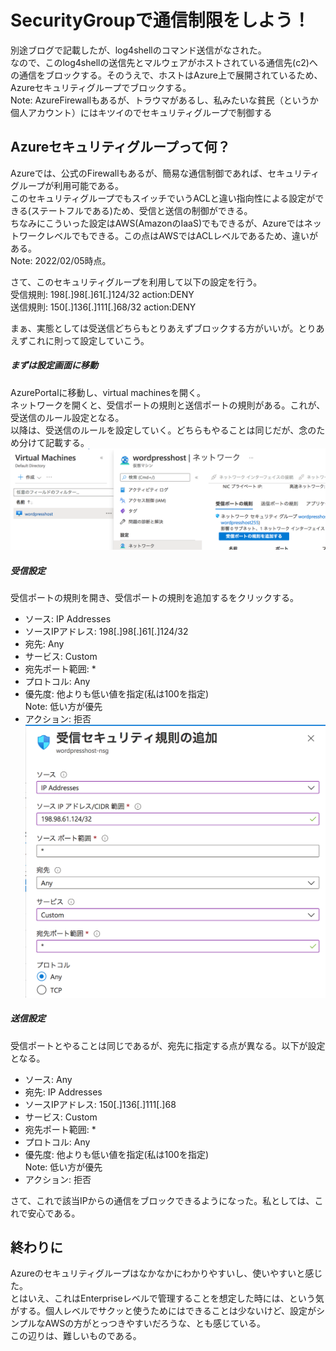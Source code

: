 # SecurityGroupで通信制限をしよう！

別途ブログで記載したが、log4shellのコマンド送信がなされた。  
なので、このlog4shellの送信先とマルウェアがホストされている通信先(c2)への通信をブロックする。そのうえで、ホストはAzure上で展開されているため、Azureセキュリティグループでブロックする。  
Note: AzureFirewallもあるが、トラウマがあるし、私みたいな貧民（というか個人アカウント）にはキツイのでセキュリティグループで制御する  

## Azureセキュリティグループって何？  

Azureでは、公式のFirewallもあるが、簡易な通信制御であれば、セキュリティグループが利用可能である。  
このセキュリティグループでもスイッチでいうACLと違い指向性による設定ができる(ステートフルである)ため、受信と送信の制御ができる。  
ちなみにこういった設定はAWS(AmazonのIaaS)でもできるが、Azureではネットワークレベルでもできる。この点はAWSではACLレベルであるため、違いがある。  
Note: 2022/02/05時点。  

さて、このセキュリティグループを利用して以下の設定を行う。  
受信規則: 198[.]98[.]61[.]124/32 action:DENY   
送信規則: 150[.]136[.]111[.]68/32 action:DENY   

まぁ、実態としては受送信どちらもとりあえずブロックする方がいいが。とりあえずこれに則って設定していこう。  

##### まずは設定画面に移動   

AzurePortalに移動し、virtual machinesを開く。  
ネットワークを開くと、受信ポートの規則と送信ポートの規則がある。これが、受送信のルール設定となる。  
以降は、受送信のルールを設定していく。どちらもやることは同じだが、念のため分けて記載する。  
![VMConfig4SecurityGroup](https://raw.githubusercontent.com/proshiba/tech-memo/main/azure/images/securitygroup01.png)

##### 受信設定   

受信ポートの規則を開き、受信ポートの規則を追加するをクリックする。  
- ソース: IP Addresses  
- ソースIPアドレス: 198[.]98[.]61[.]124/32
- 宛先: Any
- サービス: Custom
- 宛先ポート範囲: *
- プロトコル: Any
- 優先度: 他よりも低い値を指定(私は100を指定)  
  Note: 低い方が優先  
- アクション: 拒否    
![SecurityGroupInbound](https://raw.githubusercontent.com/proshiba/tech-memo/main/azure/images/securitygroup02.png)

##### 送信設定   

受信ポートとやることは同じであるが、宛先に指定する点が異なる。以下が設定となる。  
- ソース: Any
- 宛先: IP Addresses  
- ソースIPアドレス: 150[.]136[.]111[.]68  
- サービス: Custom
- 宛先ポート範囲: *
- プロトコル: Any
- 優先度: 他よりも低い値を指定(私は100を指定)  
  Note: 低い方が優先  
- アクション: 拒否    

さて、これで該当IPからの通信をブロックできるようになった。私としては、これで安心である。  

## 終わりに  

Azureのセキュリティグループはなかなかにわかりやすいし、使いやすいと感じた。  
とはいえ、これはEnterpriseレベルで管理することを想定した時には、という気がする。個人レベルでサクッと使うためにはできることは少ないけど、設定がシンプルなAWSの方がとっつきやすいだろうな、とも感じている。  
この辺りは、難しいものである。  
